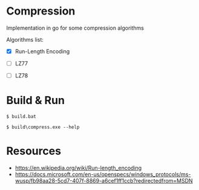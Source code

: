 # Compression
Implementation in go for some compression algorithms

Algorithms list:
* [x] Run-Length Encoding
* [ ] LZ77
* [ ] LZ78


# Build & Run
```
$ build.bat

$ build\compress.exe --help
```


# Resources
* https://en.wikipedia.org/wiki/Run-length_encoding
* https://docs.microsoft.com/en-us/openspecs/windows_protocols/ms-wusp/fb98aa28-5cd7-407f-8869-a6cef1ff1ccb?redirectedfrom=MSDN
